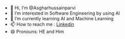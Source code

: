 - 👋 Hi, I’m @Asgharhussainparvi
- 👀 I’m interested in Software Engineering by using AI 
- 🌱 I’m currently learning AI and Machine Learning
- 📫 How to reach me : [Linkedin ](https://www.linkedin.com/in/asgharhussainparvi/)
- 😄 Pronouns: HE and Him
